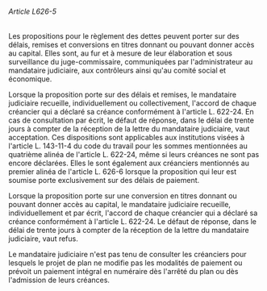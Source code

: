 ###### Article L626-5

Les propositions pour le règlement des dettes peuvent porter sur des délais, remises et conversions en titres donnant ou pouvant donner accès au capital. Elles sont, au fur et à mesure de leur élaboration et sous surveillance du juge-commissaire, communiquées par l'administrateur au mandataire judiciaire, aux contrôleurs ainsi qu'au comité social et économique.

Lorsque la proposition porte sur des délais et remises, le mandataire judiciaire recueille, individuellement ou collectivement, l'accord de chaque créancier qui a déclaré sa créance conformément à l'article L. 622-24. En cas de consultation par écrit, le défaut de réponse, dans le délai de trente jours à compter de la réception de la lettre du mandataire judiciaire, vaut acceptation. Ces dispositions sont applicables aux institutions visées à l'article L. 143-11-4 du code du travail pour les sommes mentionnées au quatrième alinéa de l'article L. 622-24, même si leurs créances ne sont pas encore déclarées. Elles le sont également aux créanciers mentionnés au premier alinéa de l'article L. 626-6 lorsque la proposition qui leur est soumise porte exclusivement sur des délais de paiement.

Lorsque la proposition porte sur une conversion en titres donnant ou pouvant donner accès au capital, le mandataire judiciaire recueille, individuellement et par écrit, l'accord de chaque créancier qui a déclaré sa créance conformément à l'article L. 622-24. Le défaut de réponse, dans le délai de trente jours à compter de la réception de la lettre du mandataire judiciaire, vaut refus.

Le mandataire judiciaire n'est pas tenu de consulter les créanciers pour lesquels le projet de plan ne modifie pas les modalités de paiement ou prévoit un paiement intégral en numéraire dès l'arrêté du plan ou dès l'admission de leurs créances.

